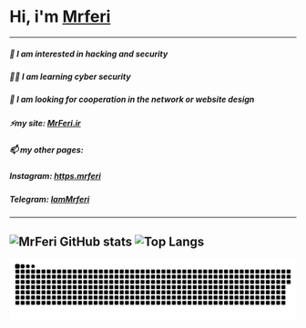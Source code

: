 # Hi, i'm [Mrferi](https://mrferi.ir)
---
##### 🔰 I am interested in **hacking** and **security** 
##### 🧑‍💻 I am learning **cyber security** 
##### 💞️ I am looking for cooperation in the network or website design 
##### ⚡my site: [MrFeri.ir](https://mrferi.ir)
##### 📫 my other pages:
#####     **Instagram:** [https.mrferi](https://instagram.com/https.mrferi)
#####     **Telegram:** [IamMrferi](https://t.me/MrFeri_bot) 

---
![MrFeri GitHub stats](https://github-readme-stats.vercel.app/api?username=httpsMrferi&hide=contribs&theme=dark)
![Top Langs](https://github-readme-stats.vercel.app/api/top-langs/?username=httpsMrferi&layout=compact&theme=dark)
---
<a href="#" align="center" ><img src="./maz.svg"></a>

